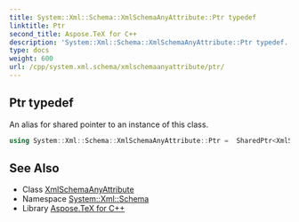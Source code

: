 ```yaml
---
title: System::Xml::Schema::XmlSchemaAnyAttribute::Ptr typedef
linktitle: Ptr
second_title: Aspose.TeX for C++
description: 'System::Xml::Schema::XmlSchemaAnyAttribute::Ptr typedef. An alias for shared pointer to an instance of this class in C++.'
type: docs
weight: 600
url: /cpp/system.xml.schema/xmlschemaanyattribute/ptr/
---
```

## Ptr typedef


An alias for shared pointer to an instance of this class.

```cpp
using System::Xml::Schema::XmlSchemaAnyAttribute::Ptr =  SharedPtr<XmlSchemaAnyAttribute>
```

## See Also

* Class [XmlSchemaAnyAttribute](../)
* Namespace [System::Xml::Schema](../../)
* Library [Aspose.TeX for C++](../../../)
